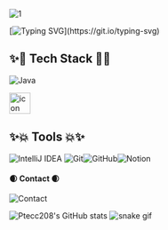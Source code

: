 ![1](https://github.com/ptecc208/ptecc208/assets/162261450/01df07f5-e940-4b9a-9d37-c5eea39f9626)

[![Typing SVG](https://readme-typing-svg.demolab.com/?lines=Hello!&#160;I'm&#160;jinsu&#160;Park;)](https://git.io/typing-svg)

## :sparkles::rocket: Tech Stack :rocket::sparkles:

![Java](https://img.shields.io/badge/java-%23ED8B00.svg?style=for-the-badge&logo=openjdk&logoColor=white)
<div style="display: flex; align-items: flex-start;"><img src="https://techstack-generator.vercel.app/java-icon.svg" alt="icon" width="38" height="38" /></div>

## :sparkles::boom: Tools :boom::sparkles:
![IntelliJ IDEA](https://img.shields.io/badge/IntelliJIDEA-000000.svg?style=for-the-badge&logo=intellij-idea&logoColor=white)
![Git](https://img.shields.io/badge/git-%23F05033.svg?style=for-the-badge&logo=git&logoColor=white)![GitHub](https://img.shields.io/badge/github-%23121011.svg?style=for-the-badge&logo=github&logoColor=white)![Notion](https://img.shields.io/badge/Notion-%23000000.svg?style=for-the-badge&logo=notion&logoColor=white)


#### :waxing_crescent_moon: Contact :waxing_crescent_moon:

![Contact](https://img.shields.io/badge/ptecc@naver.com-008DE4?style=for-the-badge&=dash&logoColor=white)


![Ptecc208's GitHub stats](https://github-readme-stats.vercel.app/api?username=ptecc208&show_icons=true&theme=radical)
![snake gif](https://github.com/ptecc208/ptecc208/blob/output/github-contribution-grid-snake.svg)
